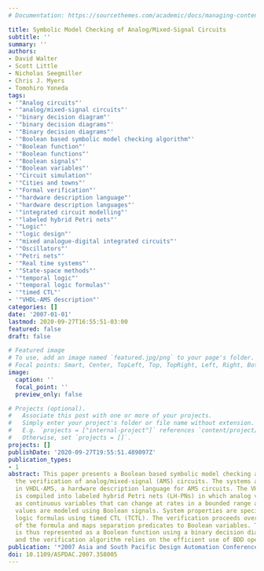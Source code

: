 ```yaml
---
# Documentation: https://sourcethemes.com/academic/docs/managing-content/

title: Symbolic Model Checking of Analog/Mixed-Signal Circuits
subtitle: ''
summary: ''
authors:
- David Walter
- Scott Little
- Nicholas Seegmiller
- Chris J. Myers
- Tomohiro Yoneda
tags:
- '"Analog circuits"'
- '"analog/mixed-signal circuits"'
- '"binary decision diagram"'
- '"binary decision diagrams"'
- '"Binary decision diagrams"'
- '"Boolean based symbolic model checking algorithm"'
- '"Boolean function"'
- '"Boolean functions"'
- '"Boolean signals"'
- '"Boolean variables"'
- '"Circuit simulation"'
- '"Cities and towns"'
- '"Formal verification"'
- '"hardware description language"'
- '"hardware description languages"'
- '"integrated circuit modelling"'
- '"labeled hybrid Petri nets"'
- '"Logic"'
- '"logic design"'
- '"mixed analogue-digital integrated circuits"'
- '"Oscillators"'
- '"Petri nets"'
- '"Real time systems"'
- '"State-space methods"'
- '"temporal logic"'
- '"temporal logic formulas"'
- '"timed CTL"'
- '"VHDL-AMS description"'
categories: []
date: '2007-01-01'
lastmod: 2020-09-27T16:55:51-03:00
featured: false
draft: false

# Featured image
# To use, add an image named `featured.jpg/png` to your page's folder.
# Focal points: Smart, Center, TopLeft, Top, TopRight, Left, Right, BottomLeft, Bottom, BottomRight.
image:
  caption: ''
  focal_point: ''
  preview_only: false

# Projects (optional).
#   Associate this post with one or more of your projects.
#   Simply enter your project's folder or file name without extension.
#   E.g. `projects = ["internal-project"]` references `content/project/deep-learning/index.md`.
#   Otherwise, set `projects = []`.
projects: []
publishDate: '2020-09-27T19:55:51.489097Z'
publication_types:
- 1
abstract: This paper presents a Boolean based symbolic model checking algorithm for
  the verification of analog/mixed-signal (AMS) circuits. The systems are modeled
  in VHDL-AMS, a hardware description language for AMS circuits. The VHDL-AMS description
  is compiled into labeled hybrid Petri nets (LH-PNs) in which analog values are modeled
  as continuous variables that can change at rates in a bounded range and digital
  values are modeled using Boolean signals. System properties are specified as temporal
  logic formulas using timed CTL (TCTL). The verification proceeds over the structure
  of the formula and maps separation predicates to Boolean variables. The state space
  is thus represented as a Boolean function using a binary decision diagram (BDD)
  and the verification algorithm relies on the efficient use of BDD operations.
publication: '*2007 Asia and South Pacific Design Automation Conference*'
doi: 10.1109/ASPDAC.2007.358005
---
```


